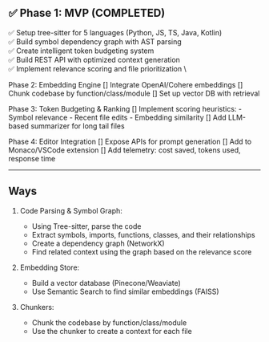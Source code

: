 ## ✅ Phase 1: MVP (COMPLETED)
 ✅ Setup tree-sitter for 5 languages (Python, JS, TS, Java, Kotlin) \
 ✅ Build symbol dependency graph with AST parsing \
 ✅ Create intelligent token budgeting system \
 ✅ Build REST API with optimized context generation \
 ✅ Implement relevance scoring and file prioritization \

Phase 2: Embedding Engine
 [] Integrate OpenAI/Cohere embeddings
 [] Chunk codebase by function/class/module
 [] Set up vector DB with retrieval

Phase 3: Token Budgeting & Ranking
 [] Implement scoring heuristics:
    - Symbol relevance
    - Recent file edits
    - Embedding similarity
 [] Add LLM-based summarizer for long tail files

Phase 4: Editor Integration
 [] Expose APIs for prompt generation
 [] Add to Monaco/VSCode extension
 [] Add telemetry: cost saved, tokens used, response time


-----------------------------------------------------------

## Ways
1. Code Parsing & Symbol Graph:
    - Using Tree-sitter, parse the code
    - Extract symbols, imports, functions, classes, and their relationships
    - Create a dependency graph (NetworkX)
    - Find related context using the graph based on the relevance score

2. Embedding Store:
   - Build a vector database (Pinecone/Weaviate)
   - Use Semantic Search to find similar embeddings (FAISS)

3. Chunkers:
   - Chunk the codebase by function/class/module
   - Use the chunker to create a context for each file




